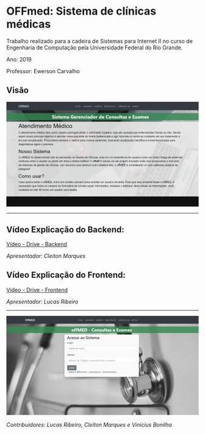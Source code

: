 # OFFmed: Sistema de clínicas médicas

Trabalho realizado para a cadeira de Sistemas para Internet II no curso de Engenharia de Computação pela Universidade Federal do Rio Grande. 

Ano: 2019

Professor: Ewerson Carvalho

## Visão
![Index](imagens/index2.PNG?raw=true "Index")

---

## Vídeo Explicação do Backend:
[Vídeo - Drive - Backend](https://drive.google.com/file/d/1YlMTGZQubI80EEb7df5xPxBfWmdotzls/view "Backend")

*Apresentador: Cleiton Marques*

## Vídeo Explicação do Frontend:
[Vídeo - Drive - Frontend](https://drive.google.com/drive/folders/10JYblqUt7JGxOAQJlzqVY8hbev90akCX "Frontend")

*Apresentador: Lucas Ribeiro*

---

![Login](imagens/login.PNG?raw=true "Login")

*Contribuidores: Lucas Ribeiro, Cleiton Marques e Vinicius Bonilha*
